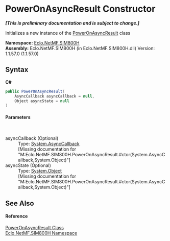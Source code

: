 # PowerOnAsyncResult Constructor 
 _**\[This is preliminary documentation and is subject to change.\]**_

Initializes a new instance of the <a href="T_Eclo_NetMF_SIM800H_PowerOnAsyncResult">PowerOnAsyncResult</a> class

**Namespace:**&nbsp;<a href="N_Eclo_NetMF_SIM800H">Eclo.NetMF.SIM800H</a><br />**Assembly:**&nbsp;Eclo.NetMF.SIM800H (in Eclo.NetMF.SIM800H.dll) Version: 1.1.57.0 (1.1.57.0)

## Syntax

**C#**<br />
``` C#
public PowerOnAsyncResult(
	AsyncCallback asyncCallback = null,
	Object asyncState = null
)
```


#### Parameters
&nbsp;<dl><dt>asyncCallback (Optional)</dt><dd>Type: <a href="http://msdn2.microsoft.com/en-us/library/ckbe7yh5" target="_blank">System.AsyncCallback</a><br />\[Missing <param name="asyncCallback"/> documentation for "M:Eclo.NetMF.SIM800H.PowerOnAsyncResult.#ctor(System.AsyncCallback,System.Object)"\]</dd><dt>asyncState (Optional)</dt><dd>Type: <a href="http://msdn2.microsoft.com/en-us/library/e5kfa45b" target="_blank">System.Object</a><br />\[Missing <param name="asyncState"/> documentation for "M:Eclo.NetMF.SIM800H.PowerOnAsyncResult.#ctor(System.AsyncCallback,System.Object)"\]</dd></dl>

## See Also


#### Reference
<a href="T_Eclo_NetMF_SIM800H_PowerOnAsyncResult">PowerOnAsyncResult Class</a><br /><a href="N_Eclo_NetMF_SIM800H">Eclo.NetMF.SIM800H Namespace</a><br />